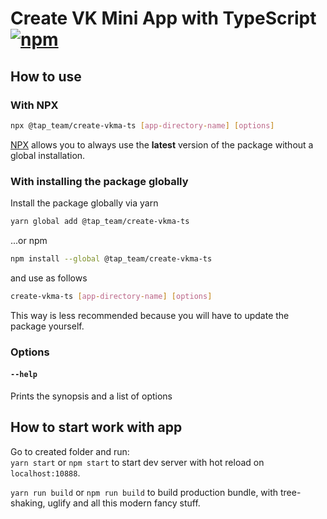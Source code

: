# Create VK Mini App with TypeScript [![npm][npm]][npm-url]

## How to use

### With NPX

```bash
npx @tap_team/create-vkma-ts [app-directory-name] [options]
```
[NPX](https://github.com/npm/npx) allows you to always use the **latest** version of the package without a global installation.

### With installing the package globally
Install the package globally via yarn
```bash
yarn global add @tap_team/create-vkma-ts
```
...or npm
```bash
npm install --global @tap_team/create-vkma-ts
```

and use as follows

```bash
create-vkma-ts [app-directory-name] [options]
```

This way is less recommended because you will have to update the package yourself.

### Options

#### `--help`
Prints the synopsis and a list of options

## How to start work with app

Go to created folder and run:  
`yarn start` or  `npm start` to start dev server with hot reload on `localhost:10888`.

`yarn run build` or `npm run build` to build production bundle, with tree-shaking, uglify and all this modern fancy stuff.

[npm]: https://img.shields.io/npm/v/@tap_team/create-vkma-ts.svg
[npm-url]: https://npmjs.com/package/@tap_team/create-vkma-ts
